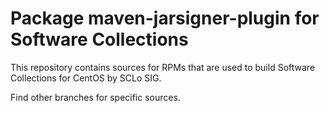 # Package maven-jarsigner-plugin for Software Collections

This repository contains sources for RPMs that are used
to build Software Collections for CentOS by SCLo SIG.

Find other branches for specific sources.
